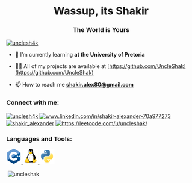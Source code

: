 <h1 align="center">Wassup, its Shakir</h1>
<h3 align="center">The World is Yours</h3>

<p align="left"> <a href="https://twitter.com/unclesh4k" target="blank"><img src="https://img.shields.io/twitter/follow/unclesh4k?logo=twitter&style=for-the-badge" alt="unclesh4k" /></a> </p>

- 🌱 I’m currently learning **at the University of Pretoria**

- 👨‍💻 All of my projects are available at [https://github.com/UncleShak](https://github.com/UncleShak)

- 📫 How to reach me **shakir.alex80@gmail.com**

<h3 align="left">Connect with me:</h3>
<p align="left">
<a href="https://twitter.com/unclesh4k" target="blank"><img align="center" src="https://raw.githubusercontent.com/rahuldkjain/github-profile-readme-generator/master/src/images/icons/Social/twitter.svg" alt="unclesh4k" height="30" width="40" /></a>
<a href="https://linkedin.com/in/www.linkedin.com/in/shakir-alexander-70a977273" target="blank"><img align="center" src="https://raw.githubusercontent.com/rahuldkjain/github-profile-readme-generator/master/src/images/icons/Social/linked-in-alt.svg" alt="www.linkedin.com/in/shakir-alexander-70a977273" height="30" width="40" /></a>
<a href="https://instagram.com/shakir_alexander" target="blank"><img align="center" src="https://raw.githubusercontent.com/rahuldkjain/github-profile-readme-generator/master/src/images/icons/Social/instagram.svg" alt="shakir_alexander" height="30" width="40" /></a>
<a href="https://www.leetcode.com/https://leetcode.com/u/uncleshak/" target="blank"><img align="center" src="https://raw.githubusercontent.com/rahuldkjain/github-profile-readme-generator/master/src/images/icons/Social/leet-code.svg" alt="https://leetcode.com/u/uncleshak/" height="30" width="40" /></a>
</p>

<h3 align="left">Languages and Tools:</h3>
<p align="left"> <a href="https://www.w3schools.com/cpp/" target="_blank" rel="noreferrer"> <img src="https://raw.githubusercontent.com/devicons/devicon/master/icons/cplusplus/cplusplus-original.svg" alt="cplusplus" width="40" height="40"/> </a> <a href="https://www.linux.org/" target="_blank" rel="noreferrer"> <img src="https://raw.githubusercontent.com/devicons/devicon/master/icons/linux/linux-original.svg" alt="linux" width="40" height="40"/> </a> <a href="https://www.python.org" target="_blank" rel="noreferrer"> <img src="https://raw.githubusercontent.com/devicons/devicon/master/icons/python/python-original.svg" alt="python" width="40" height="40"/> </a> </p>

<p>&nbsp;<img align="center" src="https://github-readme-stats.vercel.app/api?username=uncleshak&show_icons=true&locale=en" alt="uncleshak" /></p>

